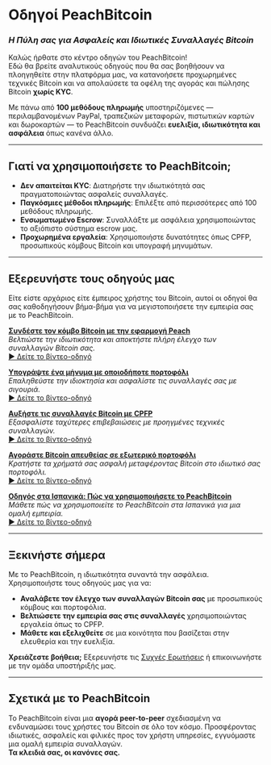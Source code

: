 # **Οδηγοί PeachBitcoin**  
### *Η Πύλη σας για Ασφαλείς και Ιδιωτικές Συναλλαγές Bitcoin*

Καλώς ήρθατε στο κέντρο οδηγών του PeachBitcoin!  
Εδώ θα βρείτε αναλυτικούς οδηγούς που θα σας βοηθήσουν να πλοηγηθείτε στην πλατφόρμα μας, να κατανοήσετε προχωρημένες τεχνικές Bitcoin και να απολαύσετε τα οφέλη της αγοράς και πώλησης Bitcoin **χωρίς KYC**.

Με πάνω από **100 μεθόδους πληρωμής** υποστηριζόμενες — περιλαμβανομένων PayPal, τραπεζικών μεταφορών, πιστωτικών καρτών και δωροκαρτών — το PeachBitcoin συνδυάζει **ευελιξία, ιδιωτικότητα και ασφάλεια** όπως κανένα άλλο.

---

## Γιατί να χρησιμοποιήσετε το PeachBitcoin;
- **Δεν απαιτείται KYC**: Διατηρήστε την ιδιωτικότητά σας πραγματοποιώντας ασφαλείς συναλλαγές.  
- **Παγκόσμιες μέθοδοι πληρωμής**: Επιλέξτε από περισσότερες από 100 μεθόδους πληρωμής.  
- **Ενσωματωμένο Escrow**: Συναλλάξτε με ασφάλεια χρησιμοποιώντας το αξιόπιστο σύστημα escrow μας.  
- **Προχωρημένα εργαλεία**: Χρησιμοποιήστε δυνατότητες όπως CPFP, προσωπικούς κόμβους Bitcoin και υπογραφή μηνυμάτων.

---

## Εξερευνήστε τους οδηγούς μας

Είτε είστε αρχάριος είτε έμπειρος χρήστης του Bitcoin, αυτοί οι οδηγοί θα σας καθοδηγήσουν βήμα-βήμα για να μεγιστοποιήσετε την εμπειρία σας με το PeachBitcoin.

**[Συνδέστε τον κόμβο Bitcoin με την εφαρμογή Peach](../btcnode-to-peachapp)**  
   *Βελτιώστε την ιδιωτικότητα και αποκτήστε πλήρη έλεγχο των συναλλαγών Bitcoin σας.*  
   [▶ Δείτε το βίντεο-οδηγό](https://www.youtube.com/watch?v=xtvq2i3mIYg)

**[Υπογράψτε ένα μήνυμα με οποιοδήποτε πορτοφόλι](../sign-message)**  
   *Επαληθεύστε την ιδιοκτησία και ασφαλίστε τις συναλλαγές σας με σιγουριά.*  
   [▶ Δείτε το βίντεο-οδηγό](https://www.youtube.com/watch?v=xgewSfhLgtY)

**[Αυξήστε τις συναλλαγές Bitcoin με CPFP](../accelerate-using-cfpf)**  
   *Εξασφαλίστε ταχύτερες επιβεβαιώσεις με προηγμένες τεχνικές συναλλαγών.*  
   [▶ Δείτε το βίντεο-οδηγό](https://www.youtube.com/watch?v=24OtQkL0CxU)

**[Αγοράστε Bitcoin απευθείας σε εξωτερικό πορτοφόλι](../peachbitcoin-wallet)**  
   *Κρατήστε τα χρήματά σας ασφαλή μεταφέροντας Bitcoin στο ιδιωτικό σας πορτοφόλι.*  
   [▶ Δείτε το βίντεο-οδηγό](https://www.youtube.com/watch?v=d3STuVfFWfQ)

**[Οδηγός στα Ισπανικά: Πώς να χρησιμοποιήσετε το PeachBitcoin](../peachbitcoin-in-spanish)**  
   *Μάθετε πώς να χρησιμοποιείτε το PeachBitcoin στα Ισπανικά για μια ομαλή εμπειρία.*  
   [▶ Δείτε το βίντεο-οδηγό](https://www.youtube.com/watch?v=sVwSzTVIe6s)

---

## **Ξεκινήστε σήμερα**  

Με το PeachBitcoin, η ιδιωτικότητα συναντά την ασφάλεια. Χρησιμοποιήστε τους οδηγούς μας για να:  
- **Αναλάβετε τον έλεγχο των συναλλαγών Bitcoin σας** με προσωπικούς κόμβους και πορτοφόλια.  
- **Βελτιώσετε την εμπειρία σας στις συναλλαγές** χρησιμοποιώντας εργαλεία όπως το CPFP.  
- **Μάθετε και εξελιχθείτε** σε μια κοινότητα που βασίζεται στην ελευθερία και την ευελιξία.

**Χρειάζεστε βοήθεια;** Εξερευνήστε τις [Συχνές Ερωτήσεις](https://peachbitcoin.com/faqhome) ή επικοινωνήστε με την ομάδα υποστήριξής μας.

---

## **Σχετικά με το PeachBitcoin**  

Το PeachBitcoin είναι μια **αγορά peer-to-peer** σχεδιασμένη να ενδυναμώσει τους χρήστες του Bitcoin σε όλο τον κόσμο. Προσφέροντας ιδιωτικές, ασφαλείς και φιλικές προς τον χρήστη υπηρεσίες, εγγυόμαστε μια ομαλή εμπειρία συναλλαγών.  
**Τα κλειδιά σας, οι κανόνες σας.**
